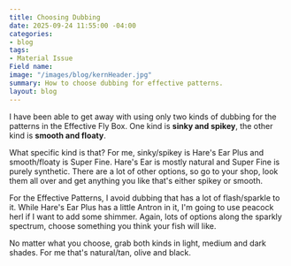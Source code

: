 ```yaml
---
title: Choosing Dubbing
date: 2025-09-24 11:55:00 -04:00
categories:
- blog
tags:
- Material Issue
Field name: 
image: "/images/blog/kernHeader.jpg"
summary: How to choose dubbing for effective patterns.
layout: blog
---
```


I have been able to get away with using only two kinds of dubbing for the patterns in the Effective Fly Box.  One kind is **sinky and spikey**, the other kind is **smooth and floaty**.

What specific kind is that?  For me, sinky/spikey is Hare's Ear Plus and smooth/floaty is Super Fine.  Hare's Ear is mostly natural and Super Fine is purely synthetic.  There are a lot of other options, so go to your shop, look them all over and get anything you like that's either spikey or smooth.

For the Effective Patterns, I avoid dubbing that has a lot of flash/sparkle to it.  While Hare's Ear Plus has a little Antron in it, I'm going to use peacock herl if I want to add some shimmer.  Again, lots of options along the sparkly spectrum, choose something you think your fish will like. 

No matter what you choose, grab both kinds in light, medium and dark shades.  For me that's natural/tan, olive and black.